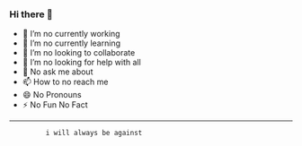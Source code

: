 ### Hi there 👋

- 🔭 I’m no currently working
- 🌱 I’m no currently learning
- 👯 I’m no looking to collaborate
- 🤔 I’m no looking for help with all
- 💬 No ask me about
- 📫 How to no reach me
- 😄 No Pronouns
- ⚡ No Fun No Fact
-------------------------------------
             i will always be against
             

